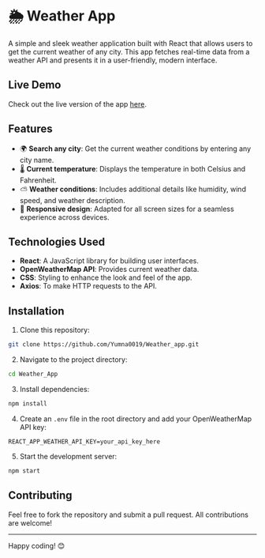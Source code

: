 # 🌦 Weather App

A simple and sleek weather application built with React that allows users to get the current weather of any city. This app fetches real-time data from a weather API and presents it in a user-friendly, modern interface.


## Live Demo

Check out the live version of the app [here](https://weather-app-reactjs-y.netlify.app/).

## Features

- 🌍 **Search any city**: Get the current weather conditions by entering any city name.
- 🌡️ **Current temperature**: Displays the temperature in both Celsius and Fahrenheit.
- ⛅ **Weather conditions**: Includes additional details like humidity, wind speed, and weather description.
- 📱 **Responsive design**: Adapted for all screen sizes for a seamless experience across devices.

## Technologies Used

- **React**: A JavaScript library for building user interfaces.
- **OpenWeatherMap API**: Provides current weather data.
- **CSS**: Styling to enhance the look and feel of the app.
- **Axios**: To make HTTP requests to the API.

## Installation

1. Clone this repository:

```bash
git clone https://github.com/Yumna0019/Weather_app.git
```

2. Navigate to the project directory:

```bash
cd Weather_App
```

3. Install dependencies:

```bash
npm install
```

4. Create an `.env` file in the root directory and add your OpenWeatherMap API key:

```
REACT_APP_WEATHER_API_KEY=your_api_key_here
```

5. Start the development server:

```bash
npm start
```

## Contributing

Feel free to fork the repository and submit a pull request. All contributions are welcome!

---

Happy coding! 😊
